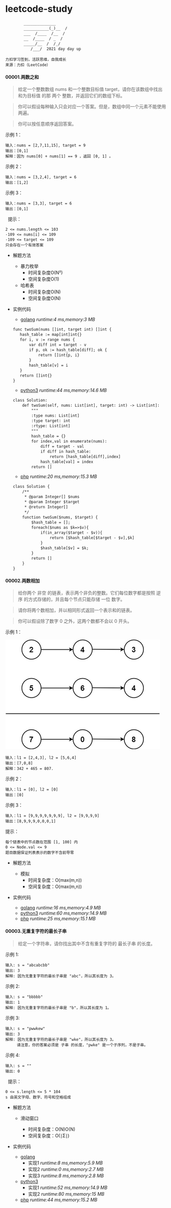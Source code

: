 # leetcode-study

            ______________
            ___________(_)__  /
            ___  /____  /__  / 
            __  /____  / _  /  
            _____/__  /  /_/   
               /___/  2021 day day up
    
    力扣学习签到，活跃思维，自我成长
    来源：力扣（LeetCode）
 
#### 00001.两数之和 

> 给定一个整数数组 nums 和一个整数目标值 target，请你在该数组中找出 和为目标值 的那 两个 整数，并返回它们的数组下标。

> 你可以假设每种输入只会对应一个答案。但是，数组中同一个元素不能使用两遍。

> 你可以按任意顺序返回答案。

示例 1：

    输入：nums = [2,7,11,15], target = 9
    输出：[0,1]
    解释：因为 nums[0] + nums[1] == 9 ，返回 [0, 1] 。
示例 2：

    输入：nums = [3,2,4], target = 6
    输出：[1,2]
示例 3：

    输入：nums = [3,3], target = 6
    输出：[0,1]
 
提示：

    2 <= nums.length <= 103
    -109 <= nums[i] <= 109
    -109 <= target <= 109
    只会存在一个有效答案

- 解题方法
    - 暴力枚举
        - 时间复杂度O(N²)
        - 空间复杂度O(1)
    - 哈希表
        - 时间复杂度O(N)
        - 空间复杂度O(N)
    
- 实例代码

    - [golang](./example/00001.go) *runtime:4 ms,memory:3 MB*
    ```
    func twoSum(nums []int, target int) []int {
       hash_table := map[int]int{}
       for i, v := range nums {
           var diff int = target - v
           if p, ok := hash_table[diff]; ok {
               return []int{p, i}
           }
           hash_table[v] = i
       }
       return []int{}
    }
    ```
    - [python3](./example/00001.py) *runtime:44 ms,memory:14.6 MB*
    ```
    class Solution:
        def twoSum(self, nums: List[int], target: int) -> List[int]:
            """
            :type nums: List[int]
            :type target: int
            :rtype: List[int]
            """
            hash_table = {}
            for index,val in enumerate(nums):
                diff = target - val
                if diff in hash_table:
                    return [hash_table[diff],index]
                hash_table[val] = index     
            return []
    ```
    - [php](./example/00001.php) *runtime:20 ms,memory:15.3 MB*
    ```
    class Solution {
        /**
         * @param Integer[] $nums
         * @param Integer $target
         * @return Integer[]
         */
        function twoSum($nums, $target) {
            $hash_table = [];
            foreach($nums as $k=>$v){
                if(in_array($target - $v)){
                    return [$hash_table[$target - $v],$k]
                }
                $hash_table[$v] = $k;
            }
            return []
        }
    }
    ```
    
#### 00002.两数相加 
        
> 给你两个 非空 的链表，表示两个非负的整数。它们每位数字都是按照 逆序 的方式存储的，并且每个节点只能存储 一位 数字。

> 请你将两个数相加，并以相同形式返回一个表示和的链表。

> 你可以假设除了数字 0 之外，这两个数都不会以 0 开头。

示例 1：

![addtwonumber1](./data/images/addtwonumber1.jpg)

    输入：l1 = [2,4,3], l2 = [5,6,4]
    输出：[7,0,8]
    解释：342 + 465 = 807.
    
示例 2：

    输入：l1 = [0], l2 = [0]
    输出：[0]
    
示例 3：

    输入：l1 = [9,9,9,9,9,9,9], l2 = [9,9,9,9]
    输出：[8,9,9,9,0,0,0,1]

提示：

    每个链表中的节点数在范围 [1, 100] 内
    0 <= Node.val <= 9
    题目数据保证列表表示的数字不含前导零
    
- 解题方法
    - 模拟
        - 时间复杂度：O(max(m,n))
        - 空间复杂度：O(max(m,n))
- 实例代码

    - [golang](./example/00002.go) *runtime:16 ms,memory:4.9 MB*
    - [python3](./example/00002.py) *runtime:60 ms,memory:14.9 MB*
    - [php](./example/00002.php) *runtime:25 ms,memory:15.1 MB*  

#### 00003.无重复字符的最长子串
    
> 给定一个字符串，请你找出其中不含有重复字符的 最长子串 的长度。

示例 1:

    输入: s = "abcabcbb"
    输出: 3 
    解释: 因为无重复字符的最长子串是 "abc"，所以其长度为 3。
示例 2:

    输入: s = "bbbbb"
    输出: 1
    解释: 因为无重复字符的最长子串是 "b"，所以其长度为 1。
示例 3:

    输入: s = "pwwkew"
    输出: 3
    解释: 因为无重复字符的最长子串是 "wke"，所以其长度为 3。
         请注意，你的答案必须是 子串 的长度，"pwke" 是一个子序列，不是子串。
示例 4:

    输入: s = ""
    输出: 0
 
提示：

    0 <= s.length <= 5 * 104
    s 由英文字母、数字、符号和空格组成
    
- 解题方法

    - 滑动窗口
    
        - 时间复杂度：O(N)O(N)
        - 空间复杂度：O(∣Σ∣)
    
- 实例代码
     
    - [golang](./example/00003.go) 
        - 实现1 *runtime:8 ms,memory:5.9 MB*
        - 实现2 *runtime:0 ms,memory:2.7 MB*
        - 实现3 *runtime:8 ms,memory:2.8 MB*
    - [python3](./example/00003.py) 
        - 实现1 *runtime:52 ms,memory:14.9 MB*
        - 实现2 *runtime:80 ms,memory:15 MB*
    - [php](./example/00003.php) *runtime:44 ms,memory:15.2 MB*  
